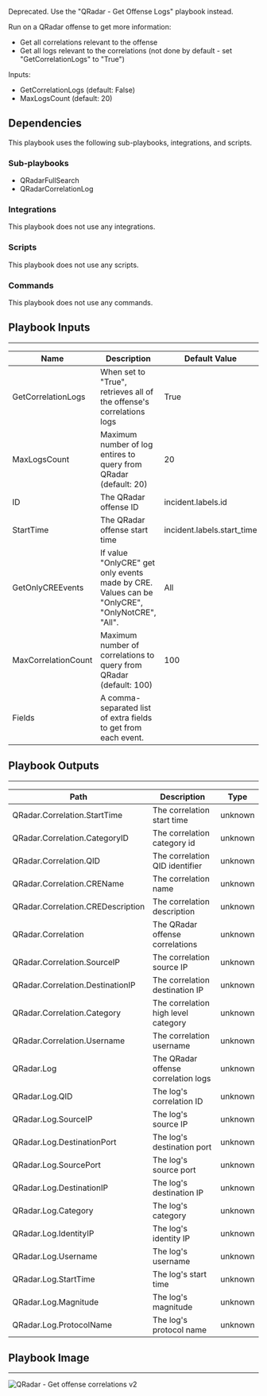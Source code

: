 Deprecated. Use the "QRadar - Get Offense Logs" playbook instead.

Run on a QRadar offense to get more information:

* Get all correlations relevant to the offense
* Get all logs relevant to the correlations (not done by default - set "GetCorrelationLogs" to "True")

Inputs:
* GetCorrelationLogs (default: False)
* MaxLogsCount (default: 20)

## Dependencies
This playbook uses the following sub-playbooks, integrations, and scripts.

### Sub-playbooks
* QRadarFullSearch
* QRadarCorrelationLog

### Integrations
This playbook does not use any integrations.

### Scripts
This playbook does not use any scripts.

### Commands
This playbook does not use any commands.

## Playbook Inputs
---

| **Name** | **Description** | **Default Value** | **Required** |
| --- | --- | --- | --- |
| GetCorrelationLogs | When set to "True", retrieves all of the offense's correlations logs | True | Optional |
| MaxLogsCount | Maximum number of log entires to query from QRadar \(default: 20\) | 20 | Optional |
| ID | The QRadar offense ID  | incident.labels.id | Required |
| StartTime | The QRadar offense start time | incident.labels.start_time | Required |
| GetOnlyCREEvents | If value "OnlyCRE" get only events made by CRE.<br/>Values can be "OnlyCRE", "OnlyNotCRE", "All". | All | Optional |
| MaxCorrelationCount | Maximum number of correlations to query from QRadar \(default: 100\) | 100 | Optional |
| Fields | A comma-separated list of extra fields to get from each event. |  | Optional |

## Playbook Outputs
---

| **Path** | **Description** | **Type** |
| --- | --- | --- |
| QRadar.Correlation.StartTime | The correlation start time | unknown |
| QRadar.Correlation.CategoryID | The correlation category id  | unknown |
| QRadar.Correlation.QID | The correlation QID identifier | unknown |
| QRadar.Correlation.CREName | The correlation name | unknown |
| QRadar.Correlation.CREDescription | The correlation description | unknown |
| QRadar.Correlation | The QRadar offense correlations | unknown |
| QRadar.Correlation.SourceIP | The correlation source IP | unknown |
| QRadar.Correlation.DestinationIP | The correlation destination IP | unknown |
| QRadar.Correlation.Category | The correlation high level category | unknown |
| QRadar.Correlation.Username | The correlation username | unknown |
| QRadar.Log | The QRadar offense correlation logs | unknown |
| QRadar.Log.QID | The log's correlation ID | unknown |
| QRadar.Log.SourceIP | The log's source IP | unknown |
| QRadar.Log.DestinationPort | The log's destination port | unknown |
| QRadar.Log.SourcePort | The log's source port | unknown |
| QRadar.Log.DestinationIP | The log's destination IP | unknown |
| QRadar.Log.Category | The log's category | unknown |
| QRadar.Log.IdentityIP | The log's identity IP | unknown |
| QRadar.Log.Username | The log's username | unknown |
| QRadar.Log.StartTime | The log's start time | unknown |
| QRadar.Log.Magnitude | The log's magnitude | unknown |
| QRadar.Log.ProtocolName | The log's protocol name | unknown |

## Playbook Image
---
![QRadar - Get offense correlations v2](https://raw.githubusercontent.com/cvescan/cvescan/7417184a2a92d69f7b06e32a41595395fd0f9bc9/Packs/QRadar/doc_files/QRadar_-_Get_offense_correlations_v2.png)